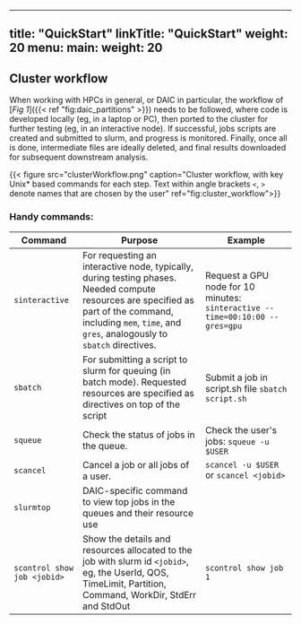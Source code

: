 
---
title: "QuickStart"
linkTitle: "QuickStart"
weight: 20
menu:
  main:
    weight: 20
---



## Cluster workflow
When working with HPCs in general, or DAIC in particular, the workflow of [_Fig 1_]({{< ref "fig:daic_partitions" >}}) needs to be followed, where code is developed locally (eg, in a laptop or PC), then ported to the cluster for further testing (eg, in an interactive node). If successful, jobs scripts are created and submitted to slurm, and progress is monitored. Finally, once all is done, intermediate files are ideally deleted, and final results downloaded for subsequent downstream analysis.

{{< figure src="clusterWorkflow.png" caption="Cluster workflow, with key Unix* based commands for each step. Text within angle brackets `<`, `>` denote names that are chosen by the user" ref="fig:cluster_workflow">}}





### Handy commands:



| Command                            | Purpose | Example |
| ---------------------------------- | ------- | ------- |
| `sinteractive` | For requesting an interactive node, typically, during testing phases.  Needed compute resources are specified as part of the command, including `mem`, `time`, and `gres`, analogously to `sbatch` directives. | Request a GPU node for 10 minutes: `sinteractive --time=00:10:00 --gres=gpu` |
| `sbatch`       | For submitting a script to slurm for queuing (in batch mode). Requested resources are specified as directives on top of the script | Submit a job in script.sh file `sbatch script.sh`
| `squeue`       | Check the status of jobs in the queue. | Check the user's jobs: `squeue -u $USER`
| `scancel`      | Cancel a job or all jobs of a user. | `scancel -u $USER` or `scancel <jobid>` |
| `slurmtop`     | DAIC-specific command to view top jobs in the queues and their resource use |
| `scontrol show job <jobid>`| Show the details and resources allocated to the job with slurm id `<jobid>`, eg, the UserId, QOS, TimeLimit, Partition, Command, WorkDir, StdErr and StdOut | `scontrol show job 1`

